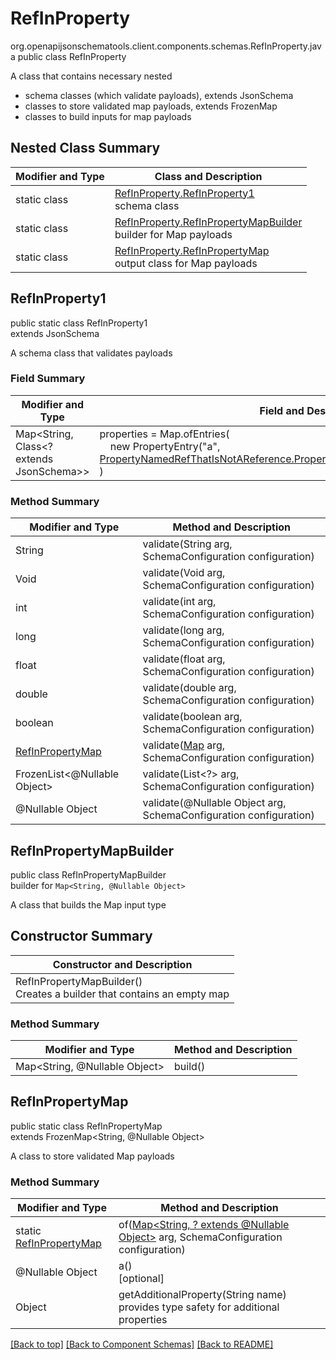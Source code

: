 # RefInProperty
org.openapijsonschematools.client.components.schemas.RefInProperty.java
public class RefInProperty

A class that contains necessary nested
- schema classes (which validate payloads), extends JsonSchema
- classes to store validated map payloads, extends FrozenMap
- classes to build inputs for map payloads

## Nested Class Summary
| Modifier and Type | Class and Description |
| ----------------- | ---------------------- |
| static class | [RefInProperty.RefInProperty1](#refinproperty1)<br> schema class |
| static class | [RefInProperty.RefInPropertyMapBuilder](#refinpropertymapbuilder)<br> builder for Map payloads |
| static class | [RefInProperty.RefInPropertyMap](#refinpropertymap)<br> output class for Map payloads |

## RefInProperty1
public static class RefInProperty1<br>
extends JsonSchema

A schema class that validates payloads

### Field Summary
| Modifier and Type | Field and Description |
| ----------------- | ---------------------- |
| Map<String, Class<? extends JsonSchema>> | properties = Map.ofEntries(<br>&nbsp;&nbsp;&nbsp;&nbsp;new PropertyEntry("a", [PropertyNamedRefThatIsNotAReference.PropertyNamedRefThatIsNotAReference1.class](../../components/schemas/PropertyNamedRefThatIsNotAReference.md#propertynamedrefthatisnotareference1))<br>)<br> |

### Method Summary
| Modifier and Type | Method and Description |
| ----------------- | ---------------------- |
| String | validate(String arg, SchemaConfiguration configuration) |
| Void | validate(Void arg, SchemaConfiguration configuration) |
| int | validate(int arg, SchemaConfiguration configuration) |
| long | validate(long arg, SchemaConfiguration configuration) |
| float | validate(float arg, SchemaConfiguration configuration) |
| double | validate(double arg, SchemaConfiguration configuration) |
| boolean | validate(boolean arg, SchemaConfiguration configuration) |
| [RefInPropertyMap](#refinpropertymap) | validate([Map<?, ?>](#refinpropertymapbuilder) arg, SchemaConfiguration configuration) |
| FrozenList<@Nullable Object> | validate(List<?> arg, SchemaConfiguration configuration) |
| @Nullable Object | validate(@Nullable Object arg, SchemaConfiguration configuration) |
## RefInPropertyMapBuilder
public class RefInPropertyMapBuilder<br>
builder for `Map<String, @Nullable Object>`

A class that builds the Map input type

## Constructor Summary
| Constructor and Description |
| --------------------------- |
| RefInPropertyMapBuilder()<br>Creates a builder that contains an empty map |


### Method Summary
| Modifier and Type | Method and Description |
| ----------------- | ---------------------- |
| Map<String, @Nullable Object> | build() |


## RefInPropertyMap
public static class RefInPropertyMap<br>
extends FrozenMap<String, @Nullable Object>

A class to store validated Map payloads

### Method Summary
| Modifier and Type | Method and Description |
| ----------------- | ---------------------- |
| static [RefInPropertyMap](#refinpropertymap) | of([Map<String, ? extends @Nullable Object>](#refinpropertymapbuilder) arg, SchemaConfiguration configuration) |
| @Nullable Object | a()<br>[optional] |
| Object | getAdditionalProperty(String name)<br>provides type safety for additional properties |

[[Back to top]](#top) [[Back to Component Schemas]](../../../README.md#Component-Schemas) [[Back to README]](../../../README.md)
